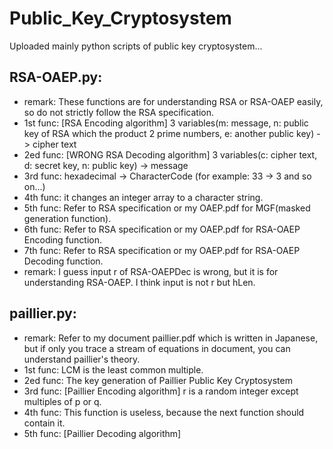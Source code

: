 # Public_Key_Cryptosystem
Uploaded mainly python scripts of public key cryptosystem...
## RSA-OAEP.py: 
- remark: These functions are for understanding RSA or RSA-OAEP easily, so do not strictly follow the RSA specification.
- 1st func: [RSA Encoding algorithm] 3 variables(m: message, n: public key of RSA which the product 2 prime numbers, e: another public key) -> cipher text
- 2ed func: [WRONG RSA Decoding algorithm] 3 variables(c: cipher text, d: secret key, n: public key) -> message
- 3rd func: hexadecimal -> CharacterCode (for example: 33 -> 3 and so on...)
- 4th func: it changes an integer array to a character string.
- 5th func: Refer to RSA specification or my OAEP.pdf for MGF(masked generation function). 
- 6th func: Refer to RSA specification or my OAEP.pdf for RSA-OAEP Encoding function.
- 7th func: Refer to RSA specification or my OAEP.pdf for RSA-OAEP Decoding function.
- remark: I guess input r of RSA-OAEPDec is wrong, but it is for understanding RSA-OAEP. I think input is not r but hLen.

## paillier.py:
- remark: Refer to my document paillier.pdf which is written in Japanese, but if only you trace a stream of equations in document, you can understand paillier's theory.
- 1st func: LCM is the least common multiple.
- 2ed func: The key generation of Paillier Public Key Cryptosystem
- 3rd func: [Paillier Encoding algorithm] r is a random integer except multiples of p or q.
- 4th func: This function is useless, because the next function should contain it.
- 5th func: [Paillier Decoding algorithm] 

